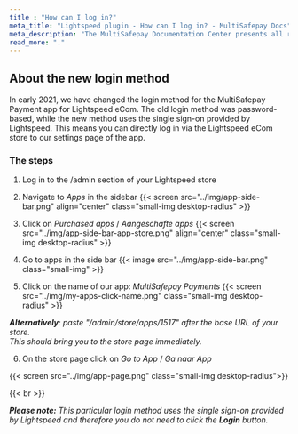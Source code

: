```yaml
---
title : "How can I log in?"
meta_title: "Lightspeed plugin - How can I log in? - MultiSafepay Docs"
meta_description: "The MultiSafepay Documentation Center presents all relevant information about our Plugins and API. You can also find support pages for payment methods, tools and general questions as well as the contact details of our Support and Integration Teams."
read_more: "."
---
```


## About the new login method

In early 2021, we have changed the login method for the MultiSafepay Payment app for Lightspeed eCom. The old login method was password-based, while the new method uses the single sign-on provided by Lightspeed. This means you can directly log in via the Lightspeed eCom store to our settings page of the app.

### The steps

1. Log in to the /admin section of your Lightspeed store

2. Navigate to _Apps_ in the sidebar 
{{< screen src="../img/app-side-bar.png" align="center" class="small-img desktop-radius" >}}

3. Click on _Purchased apps_ / _Aangeschafte apps_
{{< screen src="../img/app-side-bar-app-store.png" align="center" class="small-img desktop-radius" >}}

4. Go to apps in the side bar 
{{< image src="../img/app-side-bar.png" class="small-img" >}}

5. Click on the name of our app: _MultiSafepay Payments_
{{< screen src="../img/my-apps-click-name.png" class="small-img desktop-radius" >}}

_**Alternatively**: paste "/admin/store/apps/1517" after the base URL of your store.  
This should bring you to the store page immediately._

6. On the store page click on _Go to App_ / _Ga naar App_ 

{{< screen src="../img/app-page.png" class="small-img desktop-radius">}}

{{< br >}}

_**Please note:** This particular login method uses the single sign-on provided by Lightspeed and therefore you do not need to click the **Login** button._
